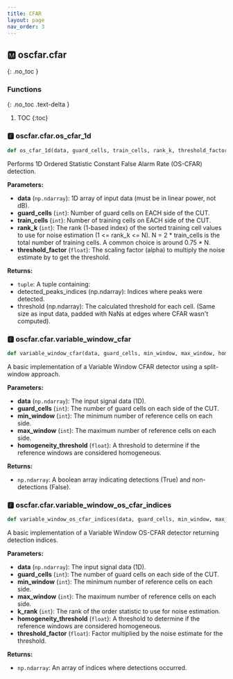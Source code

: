 ```yaml
---
title: CFAR
layout: page
nav_order: 3
---
```


<a name="oscfar-cfar"></a>

## 🅼 oscfar\.cfar
{: .no_toc }

### Functions
{: .no_toc .text-delta }

1. TOC
{:toc}

<a name="oscfar-cfar-os_cfar_1d"></a>

### 🅵 oscfar\.cfar\.os_cfar_1d

```python
def os_cfar_1d(data, guard_cells, train_cells, rank_k, threshold_factor):
```

Performs 1D Ordered Statistic Constant False Alarm Rate \(OS-CFAR\) detection\.

**Parameters:**

-   **data** (`np.ndarray`): 1D array of input data \(must be in linear power,
    not dB\)\.
-   **guard_cells** (`int`): Number of guard cells on EACH side of the CUT\.
-   **train_cells** (`int`): Number of training cells on EACH side of the CUT\.
-   **rank_k** (`int`): The rank \(1-based index\) of the sorted training cell
    values to use for noise estimation \(1 \<= rank_k \<= N\)\.
    N = 2 \* train_cells is the total number of training cells\.
    A common choice is around 0\.75 \* N\.
-   **threshold_factor** (`float`): The scaling factor \(alpha\) to multiply the
    noise estimate by to get the threshold\.

**Returns:**

-   `tuple`: A tuple containing:
-   detected_peaks_indices \(np\.ndarray\): Indices where peaks were detected\.
-   threshold \(np\.ndarray\): The calculated threshold for each cell\.
    \(Same size as input data, padded with NaNs
    at edges where CFAR wasn't computed\)\.
    <a name="oscfar-cfar-variable_window_cfar"></a>

### 🅵 oscfar\.cfar\.variable_window_cfar

```python
def variable_window_cfar(data, guard_cells, min_window, max_window, homogeneity_threshold):
```

A basic implementation of a Variable Window CFAR detector using a split-window approach\.

**Parameters:**

-   **data** (`np.ndarray`): The input signal data \(1D\)\.
-   **guard_cells** (`int`): The number of guard cells on each side of the CUT\.
-   **min_window** (`int`): The minimum number of reference cells on each side\.
-   **max_window** (`int`): The maximum number of reference cells on each side\.
-   **homogeneity_threshold** (`float`): A threshold to determine if the reference
    windows are considered homogeneous\.

**Returns:**

-   `np.ndarray`: A boolean array indicating detections \(True\) and non-detections \(False\)\.
    <a name="oscfar-cfar-variable_window_os_cfar_indices"></a>

### 🅵 oscfar\.cfar\.variable_window_os_cfar_indices

```python
def variable_window_os_cfar_indices(data, guard_cells, min_window, max_window, k_rank, homogeneity_threshold, threshold_factor):
```

A basic implementation of a Variable Window OS-CFAR detector returning detection indices\.

**Parameters:**

-   **data** (`np.ndarray`): The input signal data \(1D\)\.
-   **guard_cells** (`int`): The number of guard cells on each side of the CUT\.
-   **min_window** (`int`): The minimum number of reference cells on each side\.
-   **max_window** (`int`): The maximum number of reference cells on each side\.
-   **k_rank** (`int`): The rank of the order statistic to use for noise estimation\.
-   **homogeneity_threshold** (`float`): A threshold to determine if the reference
    windows are considered homogeneous\.
-   **threshold_factor** (`float`): Factor multiplied by the noise estimate for the threshold\.

**Returns:**

-   `np.ndarray`: An array of indices where detections occurred\.
